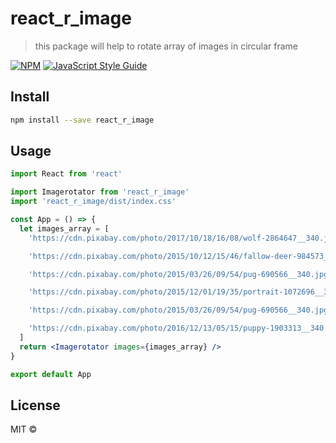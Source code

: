 # react_r_image

> this package will help to rotate array of images in circular frame

[![NPM](https://img.shields.io/npm/v/react_r_image.svg)](https://www.npmjs.com/package/react_r_image) [![JavaScript Style Guide](https://img.shields.io/badge/code_style-standard-brightgreen.svg)](https://standardjs.com)

## Install

```bash
npm install --save react_r_image
```

## Usage

```jsx
import React from 'react'

import Imagerotator from 'react_r_image'
import 'react_r_image/dist/index.css'

const App = () => {
  let images_array = [
    'https://cdn.pixabay.com/photo/2017/10/18/16/08/wolf-2864647__340.jpg',

    'https://cdn.pixabay.com/photo/2015/10/12/15/46/fallow-deer-984573__340.jpg',

    'https://cdn.pixabay.com/photo/2015/03/26/09/54/pug-690566__340.jpg',

    'https://cdn.pixabay.com/photo/2015/12/01/19/35/portrait-1072696__340.jpg',

    'https://cdn.pixabay.com/photo/2015/03/26/09/54/pug-690566__340.jpg',

    'https://cdn.pixabay.com/photo/2016/12/13/05/15/puppy-1903313__340.jpg'
  ]
  return <Imagerotator images={images_array} />
}

export default App
```

## License

MIT © [](https://github.com/)
